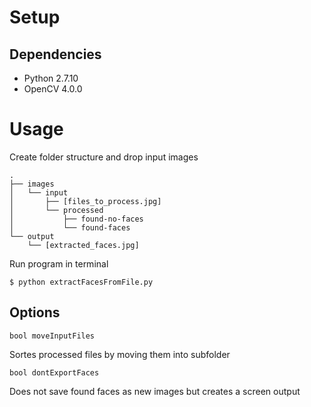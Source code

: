 # Setup

## Dependencies

- Python 2.7.10
- OpenCV 4.0.0

# Usage

Create folder structure and drop input images

```
.
├── images
│   └── input
│       ├── [files_to_process.jpg]
│       └── processed
│           ├── found-no-faces
│           └── found-faces
└── output
    └── [extracted_faces.jpg]
```

Run program in terminal

`$ python extractFacesFromFile.py`

## Options

`bool moveInputFiles`

Sortes processed files by moving them into subfolder

`bool dontExportFaces`

Does not save found faces as new images but creates a screen output



